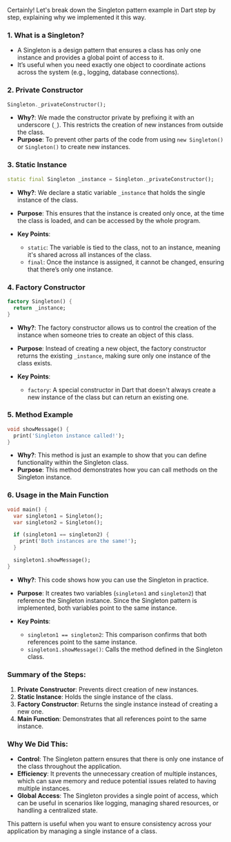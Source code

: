 Certainly! Let's break down the Singleton pattern example in Dart step by step, explaining why we implemented it this way.

### 1. **What is a Singleton?**
   - A Singleton is a design pattern that ensures a class has only one instance and provides a global point of access to it.
   - It’s useful when you need exactly one object to coordinate actions across the system (e.g., logging, database connections).

### 2. **Private Constructor**
   ```dart
   Singleton._privateConstructor();
   ```
   - **Why?**: We made the constructor private by prefixing it with an underscore (`_`). This restricts the creation of new instances from outside the class.
   - **Purpose**: To prevent other parts of the code from using `new Singleton()` or `Singleton()` to create new instances.

### 3. **Static Instance**
   ```dart
   static final Singleton _instance = Singleton._privateConstructor();
   ```
   - **Why?**: We declare a static variable `_instance` that holds the single instance of the class.
   - **Purpose**: This ensures that the instance is created only once, at the time the class is loaded, and can be accessed by the whole program.

   - **Key Points**:
     - `static`: The variable is tied to the class, not to an instance, meaning it's shared across all instances of the class.
     - `final`: Once the instance is assigned, it cannot be changed, ensuring that there’s only one instance.

### 4. **Factory Constructor**
   ```dart
   factory Singleton() {
     return _instance;
   }
   ```
   - **Why?**: The factory constructor allows us to control the creation of the instance when someone tries to create an object of this class.
   - **Purpose**: Instead of creating a new object, the factory constructor returns the existing `_instance`, making sure only one instance of the class exists.

   - **Key Points**:
     - `factory`: A special constructor in Dart that doesn't always create a new instance of the class but can return an existing one.

### 5. **Method Example**
   ```dart
   void showMessage() {
     print('Singleton instance called!');
   }
   ```
   - **Why?**: This method is just an example to show that you can define functionality within the Singleton class.
   - **Purpose**: This method demonstrates how you can call methods on the Singleton instance.

### 6. **Usage in the Main Function**
   ```dart
   void main() {
     var singleton1 = Singleton();
     var singleton2 = Singleton();

     if (singleton1 == singleton2) {
       print('Both instances are the same!');
     }

     singleton1.showMessage();
   }
   ```
   - **Why?**: This code shows how you can use the Singleton in practice.
   - **Purpose**: It creates two variables (`singleton1` and `singleton2`) that reference the Singleton instance. Since the Singleton pattern is implemented, both variables point to the same instance.

   - **Key Points**:
     - `singleton1 == singleton2`: This comparison confirms that both references point to the same instance.
     - `singleton1.showMessage()`: Calls the method defined in the Singleton class.

### Summary of the Steps:
1. **Private Constructor**: Prevents direct creation of new instances.
2. **Static Instance**: Holds the single instance of the class.
3. **Factory Constructor**: Returns the single instance instead of creating a new one.
4. **Main Function**: Demonstrates that all references point to the same instance.

### **Why We Did This**:
- **Control**: The Singleton pattern ensures that there is only one instance of the class throughout the application.
- **Efficiency**: It prevents the unnecessary creation of multiple instances, which can save memory and reduce potential issues related to having multiple instances.
- **Global Access**: The Singleton provides a single point of access, which can be useful in scenarios like logging, managing shared resources, or handling a centralized state.

This pattern is useful when you want to ensure consistency across your application by managing a single instance of a class.
